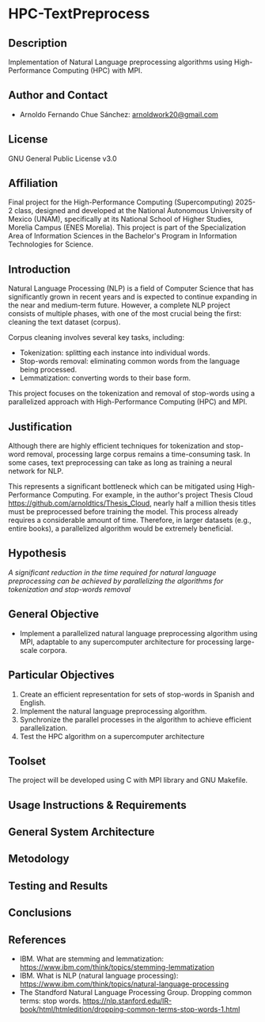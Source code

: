 # HPC-TextPreprocess

## Description
Implementation of Natural Language preprocessing algorithms using High-Performance Computing (HPC) with MPI.

## Author and Contact
- Arnoldo Fernando Chue Sánchez: arnoldwork20@gmail.com

## License
GNU General Public License v3.0

## Affiliation
Final project for the High-Performance Computing (Supercomputing) 2025-2 class, designed and developed at the National Autonomous University of Mexico (UNAM), specifically at its National School of Higher Studies, Morelia Campus (ENES Morelia). This project is part of the Specialization Area of Information Sciences in the Bachelor's Program in Information Technologies for Science.

## Introduction
Natural Language Processing (NLP) is a field of Computer Science that has significantly grown in recent years and is expected to continue expanding in the near and medium-term future. However, a complete NLP project consists of multiple phases, with one of the most crucial being the first: cleaning the text dataset (corpus).

Corpus cleaning involves several key tasks, including:
- Tokenization: splitting each instance into individual words.
- Stop-words removal: eliminating common words from the language being processed.
- Lemmatization: converting words to their base form.

This project focuses on the tokenization and removal of stop-words using a parallelized approach with High-Performance Computing (HPC) and MPI.

## Justification
Although there are highly efficient techniques for tokenization and stop-word removal, processing large corpus remains a time-consuming task. In some cases, text preprocessing can take as long as training a neural network for NLP.

This represents a significant bottleneck which can be mitigated using High-Performance Computing. For example, in the author's project Thesis Cloud https://github.com/arnoldtics/Thesis_Cloud, nearly half a million thesis titles must be preprocessed before training the model. This process already requires a considerable amount of time. Therefore, in larger datasets (e.g., entire books), a parallelized algorithm would be extremely beneficial.

## Hypothesis
*A significant reduction in the time required for natural language preprocessing can be achieved by parallelizing the algorithms for tokenization and stop-words removal*

## General Objective
- Implement a parallelized natural language preprocessing algorithm using MPI, adaptable to any supercomputer architecture for processing large-scale corpora.

## Particular Objectives
1. Create an efficient representation for sets of stop-words in Spanish and English. 
2. Implement the natural language preprocessing algorithm.
3. Synchronize the parallel processes in the algorithm to achieve efficient parallelization.
4. Test the HPC algorithm on a supercomputer architecture 

## Toolset
The project will be developed using C with MPI library and GNU Makefile.

## Usage Instructions & Requirements

## General System Architecture

## Metodology

## Testing and Results

## Conclusions

## References
- IBM. What are stemming and lemmatization: https://www.ibm.com/think/topics/stemming-lemmatization
- IBM. What is NLP (natural language processing): https://www.ibm.com/think/topics/natural-language-processing
- The Standford Natural Language Processing Group. Dropping common terms: stop words. https://nlp.stanford.edu/IR-book/html/htmledition/dropping-common-terms-stop-words-1.html